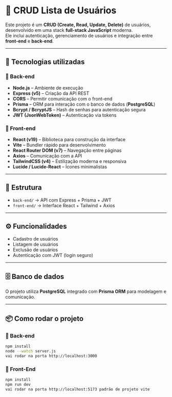 # 📌 CRUD Lista de Usuários

Este projeto é um **CRUD (Create, Read, Update, Delete)** de usuários, desenvolvido em uma stack **full-stack JavaScript** moderna.  
Ele inclui autenticação, gerenciamento de usuários e integração entre **front-end** e **back-end**.

---

## 🚀 Tecnologias utilizadas

### 🔹 Back-end
- **Node.js** – Ambiente de execução  
- **Express (v5)** – Criação da API REST  
- **CORS** – Permitir comunicação com o front-end  
- **Prisma** – ORM para interação com o banco de dados (**PostgreSQL**)  
- **Bcrypt / BcryptJS** – Hash de senhas para autenticação segura  
- **JWT (JsonWebToken)** – Autenticação via tokens  

### 🔹 Front-end
- **React (v19)** – Biblioteca para construção da interface  
- **Vite** – Bundler rápido para desenvolvimento  
- **React Router DOM (v7)** – Navegação entre páginas  
- **Axios** – Comunicação com a API  
- **TailwindCSS (v4)** – Estilização moderna e responsiva  
- **Lucide / Lucide-React** – Ícones minimalistas  

---

## 📂 Estrutura
- `back-end/` → API com Express + Prisma + JWT  
- `front-end/` → Interface React + Tailwind + Axios  

---

## ⚙️ Funcionalidades
- Cadastro de usuários  
- Listagem de usuários 
- Exclusão de usuários  
- Autenticação com JWT (login seguro)  

---

## 🗄️ Banco de dados
O projeto utiliza **PostgreSQL** integrado com **Prisma ORM** para modelagem e comunicação.  

---

## 📦 Como rodar o projeto

### 🔹 Back-end
```bash
npm install
node --watch server.js
vai rodar na porta http://localhost:3000
```

### 🔹 Front-End

```bash
npm install
npm run dev
vai rodar na porta http://localhost:5173 padrão de projeto vite
```
